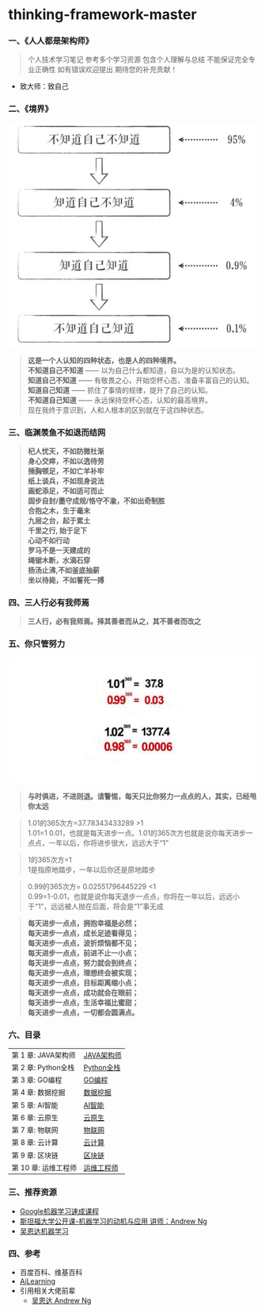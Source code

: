 # thinking-framework-master

### 一、《人人都是架构师》
> 个人技术学习笔记 参考多个学习资源 包含个人理解与总结 不能保证完全专业正确性 如有错误欢迎提出 期待您的补充贡献！
- 致大师：致自己

### 二、《境界》
![img.png](img.png)

> **这是一个人认知的四种状态，也是人的四种境界。**<br>
> **不知道自己不知道** —— 以为自己什么都知道，自以为是的认知状态。<br>
> **知道自己不知道** —— 有敬畏之心，开始空杯心态，准备丰富自己的认知。<br>
> **知道自己知道** —— 抓住了事情的规律，提升了自己的认知。<br>
> **不知道自己知道** —— 永远保持空杯心态，认知的最高境界。<br>
现在我终于意识到，人和人根本的区别就在于这四种状态。

### 三、临渊羡鱼不如退而结网
> **杞人忧天，不如防微杜渐** <br>
**身心交瘁，不如以逸待劳** <br>
**捶胸顿足，不如亡羊补牢** <br>
**纸上谈兵，不如现身说法** <br>
**画蛇添足，不如适可而止** <br>
**固步自封/墨守成规/恪守不渝，不如出奇制胜** <br>
**合抱之木，生于毫末** <br>
**九层之台，起于累土** <br>
**千里之行, 始于足下** <br>
**心动不如行动** <br>
**罗马不是一天建成的** <br>
**绳锯木断，水滴石穿** <br>
**扬汤止沸,不如釜底抽薪** <br>
**坐以待毙，不如誓死一搏** <br>

### 四、三人行必有我师焉
> **三人行，必有我师焉。择其善者而从之，其不善者而改之**

### 五、你只管努力
![img_1.png](img_1.png)
> **与时俱进，不进则退。请警惕，每天只比你努力一点点的人，其实，已经甩你太远**

> 1.01的365次方=37.78343433289 >1 <br>
> 1.01=1 0.01，也就是每天进步一点。1.01的365次方也就是说你每天进步一点点，一年以后，你将进步很大，远远大于“1”

> 1的365次方=1 <br>
> 1是指原地踏步，一年以后你还是原地踏步 <br>

> 0.99的365次方= 0.02551796445229 <1 <br>
> 0.99=1-0.01，也就是说你每天退步一点点，你将在一年以后，远远小于“1”，远远被人抛在后面，将会是“1”事无成 <br>

>**每天进步一点点，拥抱幸福是必然；**<br>
**每天进步一点点，成长足迹看得见；**<br>
**每天进步一点点，波折烦恼都不见；**<br>
**每天进步一点点，前进不止一小点；**<br>
**每天进步一点点，努力就会到终点；**<br>
**每天进步一点点，理想终会被实现；**<br>
**每天进步一点点，目标距离缩小点；**<br>
**每天进步一点点，成功就会在眼前；**<br>
**每天进步一点点，生活幸福比蜜甜；**<br>
**每天进步一点点，一切都会圆满点。**<br>


### 六、目录
<table>
  <tr>
    <td>第 1 章: JAVA架构师</td>
    <td><a href="#">JAVA架构师</a></td>
  </tr>
  <tr>
    <td>第 2 章: Python全栈</td>
    <td><a href="#">Python全栈</a></td>
  </tr>
  <tr>
    <td>第 3 章: GO编程</td>
    <td><a href="#">GO编程</a></td>
  </tr>
  <tr>
    <td>第 4 章: 数据挖掘</td>
    <td><a href="#">数据挖掘</a></td>
  </tr>
  <tr>
    <td>第 5 章: AI智能</td>
    <td><a href="#">AI智能</a></td>
  </tr>
  <tr>
    <td>第 6 章: 云原生</td>
    <td><a href="#">云原生</a></td>
  </tr>
  <tr>
    <td>第 7 章: 物联网</td>
    <td><a href="#">物联网</a></td>
  </tr>
  <tr>
    <td>第 8 章: 云计算</td>
    <td><a href="#">云计算</a></td>
  </tr>
  <tr>
    <td>第 9 章: 区块链</td>
    <td><a href="#">区块链</a></td>
  </tr>
  <tr>
    <td>第 10 章: 运维工程师</td>
    <td><a href="#">运维工程师</a></td>
  </tr>
</table>

### 三、推荐资源
- [Google机器学习速成课程](https://developers.google.cn/machine-learning/crash-course/)
- [斯坦福大学公开课-机器学习的动机与应用 讲师：Andrew Ng](http://open.163.com/movie/2008/1/M/C/M6SGF6VB4_M6SGHFBMC.html)
- [吴恩达机器学习](https://study.163.com/course/courseMain.htm?courseId=1004570029)

### 四、参考
- 百度百科、维基百科
- [AiLearning](https://github.com/apachecn/AiLearning)
- 引用相关大佬前辈
    - [吴恩达 Andrew Ng](https://baike.baidu.com/item/%E5%90%B4%E6%81%A9%E8%BE%BE/9465313)